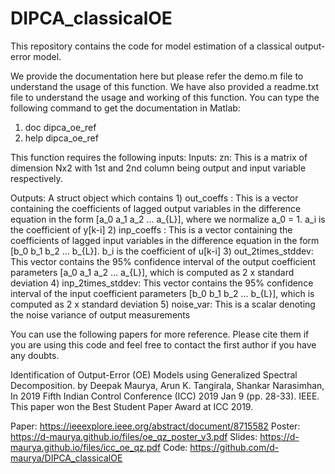 # DIPCA_classicalOE
This repository contains the code for model estimation of a classical output-error model.  

We provide the documentation here but please refer the demo.m file to
understand the usage of this function. We have also provided a readme.txt
file to understand the usage and working of this function. You can type
the following command to get the documentation in Matlab: 
1) doc dipca_oe_ref
2) help dipca_oe_ref

This function requires the following inputs:
Inputs: zn: This is a matrix of dimension Nx2 with 1st and 2nd column
               being output and input variable respectively. 
 
Outputs: A struct object which contains 
        1) out_coeffs : This is a vector containing the coefficients of lagged output variables in the difference equation
                        in the form [a_0 a_1 a_2 ... a_{L}], where we
                        normalize a_0 = 1. a_i is the coefficient of y[k-i]
        2) inp_coeffs : This is a vector containing the coefficients of lagged input variables in the difference equation
                        in the form [b_0 b_1 b_2 ... b_{L}]. 
                        b_i is the coefficient of u[k-i]
        3) out_2times_stddev: This vector contains the 95% confidence
                              interval of the output coefficient parameters [a_0 a_1 a_2 ...
                              a_{L}], which is computed as 2 x standard deviation
        4) inp_2times_stddev: This vector contains the 95% confidence
                              interval of the input coefficient parameters [b_0 b_1 b_2 ... b_{L}], 
                              which is computed as 2 x standard deviation
        5) noise_var: This is a scalar denoting the noise variance of
                      output measurements

You can use the following papers for more reference. Please cite them if
you are using this code and feel free to contact the first author if you
have any doubts.

Identification of Output-Error (OE) Models using Generalized Spectral Decomposition. 
by Deepak Maurya, Arun K. Tangirala, Shankar Narasimhan,
In 2019 Fifth Indian Control Conference (ICC) 2019 Jan 9 (pp. 28-33). IEEE.
This paper won the Best Student Paper Award at ICC 2019.

Paper: https://ieeexplore.ieee.org/abstract/document/8715582
Poster: https://d-maurya.github.io/files/oe_qz_poster_v3.pdf
Slides: https://d-maurya.github.io/files/icc_oe_qz.pdf
Code: https://github.com/d-maurya/DIPCA_classicalOE
